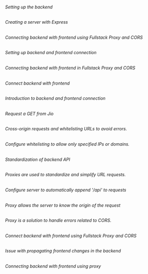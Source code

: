 <h6>Setting up the backend</h6>
<h6>Creating a server with Express</h6>
<h6>Connecting backend with frontend using Fullstack Proxy and CORS</h6>
<h6>Setting up backend and frontend connection</h6>
<h6>Connecting backend with frontend in Fullstack Proxy and CORS</h6>
<h6>Connect backend with frontend</h6>
<h6>Introduction to backend and frontend connection</h6>
<h6>Request a GET from Jio</h6>
<h6>Cross-origin requests and whitelisting URLs to avoid errors.</h6>
<h6>Configure whitelisting to allow only specified IPs or domains.</h6>
<h6>Standardization of backend API</h6>
<h6>Proxies are used to standardize and simplify URL requests.</h6>
<h6>Configure server to automatically append '/api' to requests</h6>
<h6>Proxy allows the server to know the origin of the request</h6>
<h6>Proxy is a solution to handle errors related to CORS.</h6>
<h6>Connect backend with frontend using Fullstack Proxy and CORS</h6>
<h6>Issue with propagating frontend changes in the backend</h6>
<h6>Connecting backend with frontend using proxy</h6>